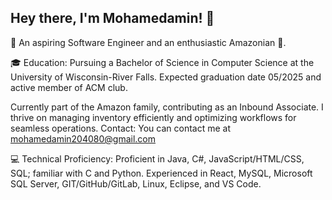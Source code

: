 ## Hey there, I'm Mohamedamin! 👋

👋 An aspiring Software Engineer and an enthusiastic Amazonian 🌟.

🎓 Education: Pursuing a Bachelor of Science in Computer Science at the University of Wisconsin-River Falls. Expected graduation date 05/2025 and active member of ACM club.

Currently part of the Amazon family, contributing as an Inbound Associate. I thrive on managing inventory efficiently and optimizing workflows for seamless operations.
Contact: You can contact me at mohamedamin204080@gmail.com

💻 Technical Proficiency: 
Proficient in Java, C#, JavaScript/HTML/CSS, SQL; familiar with C and Python. Experienced in React, MySQL, Microsoft SQL Server, GIT/GitHub/GitLab, Linux, Eclipse, and VS Code.

